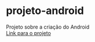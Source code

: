 # projeto-android
 Projeto sobre a criação do Android<br>
 <a href="https://geilsofaria.github.io/projeto-android/" target="_blank">Link para o projeto</a>

